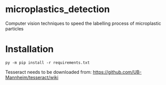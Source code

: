 # microplastics_detection
Computer vision techniques to speed the labelling process of microplastic particles

# Installation
```Shell
py -m pip install -r requirements.txt
```
Tesseract needs to be downloaded from: https://github.com/UB-Mannheim/tesseract/wiki